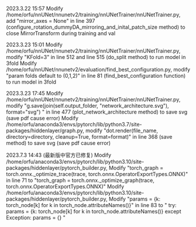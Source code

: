 2023.3.22 15:57
Modify /home/orfu/nnUNet/nnunetv2/training/nnUNetTrainer/nnUNetTrainer.py,  add "mirror_axes = None" in line 397 (configure_rotation_dummyDA_mirroring_and_inital_patch_size method) to close MirrorTransform during training and val

2023.3.23 15:01
Modify /home/orfu/nnUNet/nnunetv2/training/nnUNetTrainer/nnUNetTrainer.py,  modify "KFold=3" in line 512 and line 515 (do_split method) to run model in 3fold
Modify /home/orfu/nnUNet/nnunetv2/evaluation/find_best_configuration.py,  modify "param folds default to (0,1,2)" in line 81 (find_best_configuration function) to run model in 3fold

2023.3.23 17:45
Modify /home/orfu/nnUNet/nnunetv2/training/nnUNetTrainer/nnUNetTrainer.py,  modify "g.save(join(self.output_folder, "network_architecture.svg"), format="svg")
" in line 477 (plot_network_architecture method) to save svg (save pdf cause error)
Modify /home/orfu/anaconda3/envs/pytorch/lib/python3.7/site-packages/hiddenlayer/graph.py,  modify "dot.render(file_name, directory=directory, cleanup=True, format=format)" in line 368 (save method) to save svg (save pdf cause error)

2023.7.3 14:43  (最新版中官方已修复)
Modify /home/orfu/anaconda3/envs/pytorch/lib/python3.10/site-packages/hiddenlayer/pytorch_builder.py, Modify "torch_graph = torch.onnx._optimize_trace(trace, torch.onnx.OperatorExportTypes.ONNX)" in line 71 to "torch_graph = torch.onnx._optimize_graph(trace, torch.onnx.OperatorExportTypes.ONNX)"
Modify /home/orfu/anaconda3/envs/pytorch/lib/python3.10/site-packages/hiddenlayer/pytorch_builder.py, Modify "params = {k: torch_node[k] for k in torch_node.attributeNames()}" in line 83 to 
"
try:
  params = {k: torch_node[k] for k in torch_node.attributeNames()}
except Exception: 
  params = {}
"
